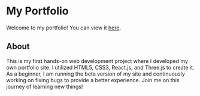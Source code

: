 # My Portfolio

Welcome to my portfolio! You can view it [here](https://jeswin-ms-portfolio.vercel.app/).

## About

This is my first hands-on web development project where I developed my own portfolio site. I utilized HTML5, CSS3, React.js, and Three.js to create it. As a beginner, I am running the beta version of my site and continuously working on fixing bugs to provide a better experience. Join me on this journey of learning new things!
